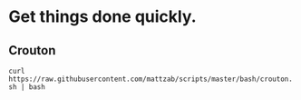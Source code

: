 # Get things done quickly.

## Crouton
```curl https://raw.githubusercontent.com/mattzab/scripts/master/bash/crouton.sh | bash```
